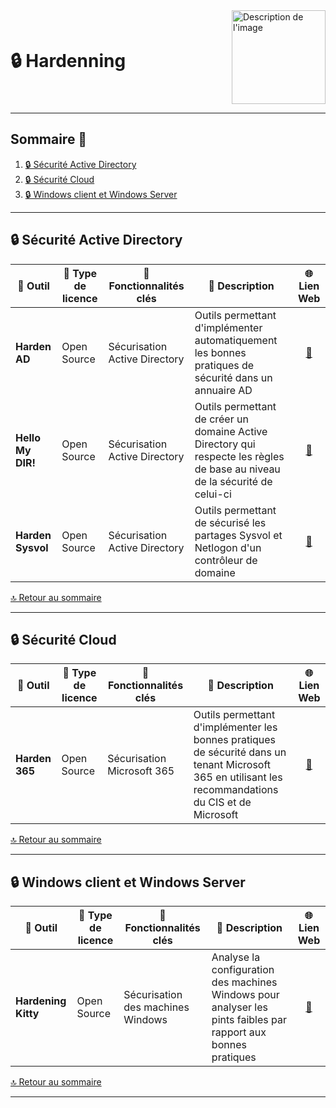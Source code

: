 <div style="display: flex; align-items: center; justify-content: space-between;">
  <h1>🔒 Hardenning</h1>
  <img src="img/switchtoopen1.png" alt="Description de l'image" width="150" height="150">
</div>

---

## Sommaire 📖 <a id="sommaire"></a>
1. [🔒 Sécurité Active Directory](#securite-ad)
2. [🔒 Sécurité Cloud](#securite-cloud)
3. [🔒 Windows client et Windows Server](#windows)

---

## 🔒 Sécurité Active Directory <a id="securite-ad"></a>

| 🌟 **Outil** | 🔑 **Type de licence** | 🚀 **Fonctionnalités clés** | 📝 **Description** | 🌐 **Lien Web** |
|---|---|---|---|---|
| **Harden AD** | Open Source | Sécurisation Active Directory | Outils permettant d'implémenter automatiquement les bonnes pratiques de sécurité dans un annuaire AD | <div align="center"><a href="https://hardenad.net/">🔗</a></div> |
| **Hello My DIR!** | Open Source | Sécurisation Active Directory | Outils permettant de créer un domaine Active Directory qui respecte les règles de base au niveau de la sécurité de celui-ci | <div align="center"><a href="https://github.com/LoicVeirman/Hello-My-Dir">🔗</a></div> |
| **Harden Sysvol** | Open Source | Sécurisation Active Directory | Outils permettant de sécurisé les partages Sysvol et Netlogon d'un contrôleur de domaine | <div align="center"><a href="https://github.com/dakhama-mehdi/Harden-Sysvol">🔗</a></div> |

[🔝 Retour au sommaire](#sommaire)

---

## 🔒 Sécurité Cloud <a id="securite-cloud"></a>

| 🌟 **Outil** | 🔑 **Type de licence** | 🚀 **Fonctionnalités clés** | 📝 **Description** | 🌐 **Lien Web** |
|---|---|---|---|---|
| **Harden 365** | Open Source | Sécurisation Microsoft 365 | Outils permettant d'implémenter les bonnes pratiques de sécurité dans un tenant Microsoft 365 en utilisant les recommandations du CIS et de Microsoft | <div align="center"><a href="https://github.com/Harden365">🔗</a></div> |

[🔝 Retour au sommaire](#sommaire)

---

## 🔒 Windows client et Windows Server <a id="windows"></a>

| 🌟 **Outil** | 🔑 **Type de licence** | 🚀 **Fonctionnalités clés** | 📝 **Description** | 🌐 **Lien Web** |
|---|---|---|---|---|
| **Hardening Kitty** | Open Source | Sécurisation des machines Windows | Analyse la configuration des machines Windows pour analyser les pints faibles par rapport aux bonnes pratiques | <div align="center"><a href="https://github.com/scipag/HardeningKitty">🔗</a></div> |

[🔝 Retour au sommaire](#sommaire)

---
